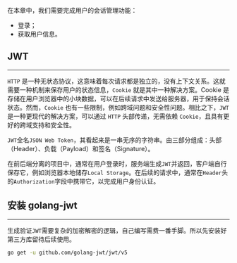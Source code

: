 在本章中，我们需要完成用户的会话管理功能：
- 登录；
- 获取用户信息。

## JWT
---
`HTTP` 是一种无状态协议，这意味着每次请求都是独立的，没有上下文关系。这就需要一种机制来保存用户的状态信息，`Cookie` 就是其中一种解决方案。Cookie 是存储在用户浏览器中的小块数据，可以在后续请求中发送给服务器，用于保持会话状态。然而，`Cookie` 也有一些限制，例如跨域问题和安全性问题。相比之下，`JWT` 是一种更现代的解决方案，可以通过 `HTTP` 头部传递，无需依赖 `Cookie`，且具有更好的跨域支持和安全性。

`JWT`全名`JSON Web Token`，其看起来是一串无序的字符串。由三部分组成：头部（Header）、负载（Payload）和签名（Signature）。

在前后端分离的项目中，通常在用户登录时，服务端生成`JWT`并返回，客户端自行保存它，例如浏览器本地储存`Local Storage`。在后续的请求中，通常在`Header`头的`Authorization`字段中携带它，以完成用户身份认证。

## 安装 golang-jwt
---
生成验证`JWT`需要复杂的加密解密的逻辑，自己编写需费一番手脚。所以先安装好第三方库留待后续使用。

```bash
go get -u github.com/golang-jwt/jwt/v5
```

